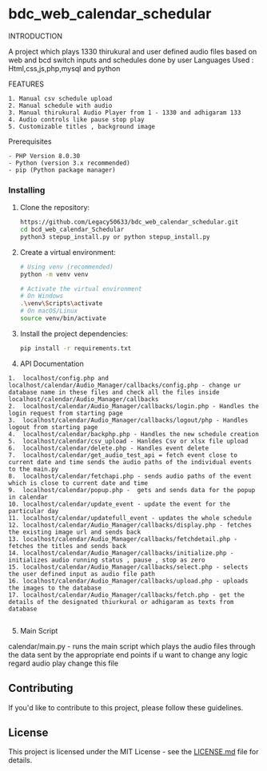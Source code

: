 # bdc_web_calendar_schedular

INTRODUCTION

A project which plays 1330 thirukural and user defined audio files based on web and bcd switch inputs and schedules done by user
Languages Used : Html,css,js,php,mysql and python

FEATURES
```
1. Manual csv schedule upload 
2. Manual schedule with audio 
3. Manual thirukural Audio Player from 1 - 1330 and adhigaram 133
4. Audio controls like pause stop play
5. Customizable titles , background image
```


Prerequisites
```           
- PHP Version 8.0.30 
- Python (version 3.x recommended)
- pip (Python package manager)
```

### Installing

1. Clone the repository:

    ```bash
   https://github.com/Legacy50633/bdc_web_calendar_schedular.git
    cd bcd_web_calendar_Schedular
    python3 stepup_install.py or python stepup_install.py
    ```

2. Create a virtual environment:

    ```bash
    # Using venv (recommended)
    python -m venv venv

    # Activate the virtual environment
    # On Windows
    .\venv\Scripts\activate
    # On macOS/Linux
    source venv/bin/activate
    ```

3. Install the project dependencies:

    ```bash
    pip install -r requirements.txt
    ```


4. API Documentation 


```
1.  localhost/config.php and localhost/calendar/Audio_Manager/callbacks/config.php - change ur database name in these files and check all the files inside localhost/calendar/Audio_Manager/callbacks
2.  localhost/calendar/Audio_Manager/callbacks/login.php - Handles the login request from starting page 
3.  localhost/calendar/Audio_Manager/callbacks/logout/php - Handles  logout from starting page
4.  localhost/calendar/backphp.php - Handles the new schedule creation
5.  localhost/calendar/csv_upload - Hanldes Csv or xlsx file upload
6.  localhost/calendar/delete.php - Handles event delete
7.  localhost/calendar/get_audio_test_api = fetch event close to current date and time sends the audio paths of the individual events  to the main.py
8.  localhost/calendar/fetchapi.php - sends audio paths of the event which is close to current date and time 
9.  localhost/calendar/popup.php -  gets and sends data for the popup in calendar
10. localhost/calendar/update_event - update the event for the particular day
11. localhost/calendar/updatefull_event - updates the whole schedule
12. localhost/calendar/Audio_Manager/callbacks/display.php - fetches the existing image url and sends back
13. localhost/calendar/Audio_Manager/callbacks/fetchdetail.php - fetches the titles and sends back
14. localhost/calendar/Audio_Manager/callbacks/initialize.php - initializes audio running status , pause , stop as zero
15. localhost/calendar/Audio_Manager/callbacks/select.php - selects the user defined input as audio file path
16. localhost/calendar/Audio_Manager/callbacks/upload.php - uploads the images to the database
17. localhost/calendar/Audio_Manager/callbacks/fetch.php - get the details of the designated thiurkural or adhigaram as texts from database


```
5. Main Script

calendar/main.py - runs the main script which plays the audio files through the data sent by the appropriate end points if u want to change any logic regard audio play change this file 



## Contributing

If you'd like to contribute to this project, please follow these guidelines.

## License

This project is licensed under the MIT License - see the [LICENSE.md](LICENSE.md) file for details.

